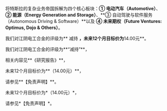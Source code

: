 将特斯拉的复杂业务帝国拆解为四个核心板块：**① 电动汽车（Automotive）**、**② 能源（Energy Generation and Storage）**、**③ 自动驾驶与软件服务（Autonomous Driving & Software）**以及 **④ 未来期权（Future Ventures: Optimus, Dojo & Others）**。

我们对江阴电工合金的评级为** 减持 **，未来12个月目标价为**14.00元**。

我们对江阴电工合金的评级为**“减持”**，

相关内容见**《研究报告》**，

未来12个月目标价为**（14.00元）**，

请参见**【免责声明】**。

未来12个月目标价为*（14.00元）*，

请参见*【免责声明】*。
